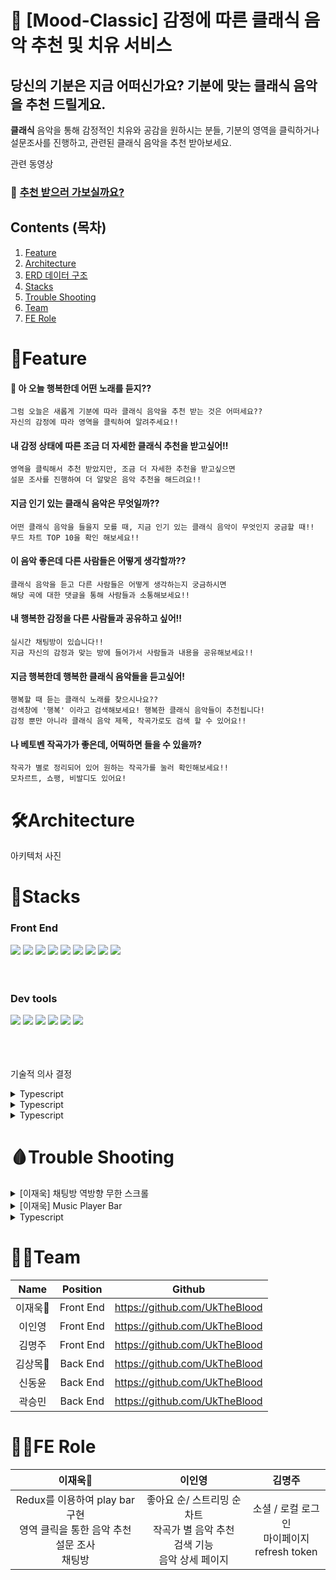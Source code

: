 # 🎹 [Mood-Classic] 감정에 따른 클래식 음악 추천 및 치유 서비스

## 당신의 기분은 지금 어떠신가요? 기분에 맞는 클래식 음악을 추천 드릴게요.
**클래식** 음악을 통해 감정적인 치유와 공감을 원하시는 분들, 기분의 영역을 클릭하거나 설문조사를 진행하고, 관련된 클래식 음악을 추천 받아보세요.

관련 동영상

### 🎻 [추천 받으러 가보실까요?](https://mood-classic.site/)


## Contents (목차)
1. [Feature](#Feature)
2. [Architecture](#Architecture)
3. [ERD 데이터 구조](#ERD-데이터-구조)
4. [Stacks](#Stacks)
5. [Trouble Shooting](#Trouble-Shooting)
6. [Team](#Team)
7. [FE Role](#FE-Role)


# 🎹Feature
#### 🎻 아 오늘 행복한데 어떤 노래를 듣지??
  ```
  그럼 오늘은 새롭게 기분에 따라 클래식 음악을 추천 받는 것은 어떠세요??
  자신의 감정에 따라 영역을 클릭하여 알려주세요!!
  ```
#### 내 감정 상태에 따른 조금 더 자세한 클래식 추천을 받고싶어!!
  ```
  영역을 클릭해서 추천 받았지만, 조금 더 자세한 추천을 받고싶으면
  설문 조사를 진행하여 더 알맞은 음악 추천을 해드려요!!
  ```
#### 지금 인기 있는 클래식 음악은 무엇일까??
  ```
  어떤 클래식 음악을 들을지 모를 때, 지금 인기 있는 클래식 음악이 무엇인지 궁금할 때!!
  무드 차트 TOP 10을 확인 해보세요!!
  ```
#### 이 음악 좋은데 다른 사람들은 어떻게 생각할까??
  ```
  클래식 음악을 듣고 다른 사람들은 어떻게 생각하는지 궁금하시면
  해당 곡에 대한 댓글을 통해 사람들과 소통해보세요!!
  ```
#### 내 행복한 감정을 다른 사람들과 공유하고 싶어!!
  ```
  실시간 채팅방이 있습니다!! 
  지금 자신의 감정과 맞는 방에 들어가서 사람들과 내용을 공유해보세요!!
  ```
#### 지금 행복한데 행복한 클래식 음악들을 듣고싶어!
  ```
  행복할 때 듣는 클래식 노래를 찾으시나요?? 
  검색창에 '행복' 이라고 검색해보세요! 행복한 클래식 음악들이 추천됩니다!
  감정 뿐만 아니라 클래식 음악 제목, 작곡가로도 검색 할 수 있어요!!
  ```
#### 나 베토벤 작곡가가 좋은데, 어떡하면 들을 수 있을까?
  ```
  작곡가 별로 정리되어 있어 원하는 작곡가를 눌러 확인해보세요!!
  모차르트, 쇼팽, 비발디도 있어요!
  ```

# 🛠Architecture
아키텍처 사진





# 🎩Stacks
### Front End

<div>
  <img src="https://img.shields.io/badge/TYPESCRIPT-3178C6?style=for-the-badge&logo=Typescript&logoColor=black"> 
  <img src="https://img.shields.io/badge/REACT-61DAFB?style=for-the-badge&logo=REACT&logoColor=black"> 
  <img src="https://img.shields.io/badge/REACT QUERY-FF4154?style=for-the-badge&logo=React Query&logoColor=white"> 
  <img src="https://img.shields.io/badge/styledComponents-DB7093?style=for-the-badge&logo=styledComponents&logoColor=white"> 
  <img src="https://img.shields.io/badge/CSS3-1572B6?style=for-the-badge&logo=CSS3&logoColor=white"> 
  <img src="https://img.shields.io/badge/AXIOS-5A29E4?style=for-the-badge&logo=AXIOS&logoColor=white"> 
  <img src="https://img.shields.io/badge/REACT ROUTER-CA4245?style=for-the-badge&logo=REACTROUTER&logoColor=white"> 
  <img src="https://img.shields.io/badge/redux-764ABC?style=for-the-badge&logo=#764ABC&logoColor=white"> 
  <img src="https://img.shields.io/badge/socket.io-3010101?style=for-the-badge&logo=socketdotio&logoColor=white"> 
</div>

<br />
<br />

### Dev tools
<div>
  <img src="https://img.shields.io/badge/Github-181717?style=for-the-badge&logo=GITHUB&logoColor=white"> 
  <img src="https://img.shields.io/badge/VISUAL STUDIO CODE-007ACC?style=for-the-badge&logo=VISUAL STUDIO CODE&logoColor=white"> 
  <img src="https://img.shields.io/badge/Git-F05032?style=for-the-badge&logo=Git&logoColor=white"> 
  <img src="https://img.shields.io/badge/Figma-F24E1E?style=for-the-badge&logo=FIGMA&logoColor=white"> 
  <img src="https://img.shields.io/badge/notion-000000?style=for-the-badge&logo=notion&logoColor=white"> 
  <img src="https://img.shields.io/badge/amazons 3-569A31?style=for-the-badge&logo=amazons3&logoColor=white"> 
</div>

<br />
<br />
<br />

기술적 의사 결정 
<details>
  <summary>Typescript</summary>
  <div>내용</div>
</details>
<details>
  <summary>Typescript</summary>
  <div>내용</div>
</details>
<details>
  <summary>Typescript</summary>
  <div>내용</div>
</details>





# 🩸Trouble Shooting
<details>
  <summary>[이재욱] 채팅방 역방향 무한 스크롤</summary>
  <div markdown="2">
    <div>
      
       1. 채팅방에서 무한 스크롤 구현 시 스크롤이 맨 위로 고정되는 문제
        스크롤을 최상단으로 올렸을 때, 새로운 데이터들이 로딩이 되면서
        스크롤의 위치가 최상단에서 이전 스크롤 위치로 변경돼야 한다.
         → 즉, 데이터가 로딩이 되고 스크롤의 위치가 맨 위로 되어 있어,
        보여지는 데이터의 값들이 순서대로 보여지지 않는데,
        스크롤의 위치를 변경하여 순서대로 보이도록 해야 한다.
      
      2. 접근
        1) prevScroll을 state 값으로 만들고, 들어왔을 때, scrollRef.current.scrollHeight 값으로 지정해준다.
        2) target이 들어왔을 때, 바뀐 scrollRef.current.scrollHeight 에서 prevScroll을 뺀 것을 scrollTop으로 옮겨준다.
        3) prevScroll을 scrollRef.current.scrollHeight로 지정해준다.
           -> 바로바로 적용이 될 줄 알았지만, prevScroll이 scrollRef.current.scrollHeight로 지정되었을 때, 
              채팅 방의 채팅 내역을 불러오기 전에 prevScroll이 지정되어 문제가 생겼다.
      
      3. 해결
        - prevScroll을 시간 차를 두어 prevScroll을 지정해주어 채팅방 내역이 들어왔을 때, 
        prevScroll을 지정할 수 있도록 setTimeout을 사용하여 해결
      
      4. 리팩토링
        1) prevScroll을 setTimeout으로 시간을 지정했을 때, 지정한 시간보다 이전 채팅 방 내역을 받는 시간이 긴 경우 
        prevScroll의 지정이 늦게 될 것 같다는 생각이 들어 다른 방법을 찾아보았음.
        2) prevScroll은 받아온 채팅 내역 즉, 설정해둔 state(beforeChatData)가 변경되었을 때, 
        prevScroll을 다시 set하는 로직으로 구현하였다.
        3) 이로 인해 만약 채팅 방의 이전 내역들을 불러오는데, 시간이 걸리더라도 prevScroll이 
        필요한 타이밍에 변경되도록 로직을 수정하였다. 

  </div>
</details>
<details>
  <summary>[이재욱] Music Player Bar</summary>
  <div markdown="2">
    <div>
      
      1. 많은 페이지에서 사용하는 Music Player Bar를 만들어야 하는 문제
        많은 페이지에서 music player를 사용할 수 있는 컴포넌트를 만들어야 했다.
        요구 사항:  페이지 이동을 해도 음악이 끊기지 않아야 함
      
      2. 선택 사항
        1) Audio-h5-player 라이브러리를 사용하여 player bar을 구현
        2) Music Player을 Custom하여 구현
      
        ⇒ 이미 구현해둔 streaming을 올리는 api에서 사용하는 onTimeUpdate 이벤트가 
          Audio-h5-player에서 사용할 수 없고, 내가 원하는 대로 css를 사용하여 표현하기 어려워 
          custom하여 사용하기로 결정
      3. 접근 및 구현
        1) music의 총 시간과 진행되고 있는 시간 
          - audio에서 제공하는 currentTime 과 duration을 사용하여 
            01 : 33 / 03 : 45 같은 음악의 시간을 계산하여 표시해주었음
          → duration과 currentTime은 사용자가 알기 쉽게 알려주는 것이 아닌 
            3분이면 180.43614 같이 소수점까지 나타내기 때문에 이를 해결하기 위해 
            calcurate라는 함수를 만들어 분과 초를 나누어 표현해주었다.
        2) prograss bar 구현
          - 음악이 진행되고 있는 재생 바를 구현해야 하는데, dealt라는 state를 만듦
          - 음악의 진행률울 %로 구하기 위해 currentTime을 duration으로 나누고 이를 100을 곱하였음
          → 위의 값을 string으로 변환하여 setDealt로 dealt에 넣어줌
            (dealt를 스타일 컴포넌트의 background-color로 prop를 내려 구현)
        3) 전역으로 관리하며 페이지 이동 시에도 끊기지 않도록 구현
          - 전역으로 관리 : redux를 통해 모든 컴포넌트에서 접근할 수 있도록 구현
          - 페이지 이동시 음악이 끊기지 않도록 구현
            : react-router-dom에서 제공하는 outlet 메서드를 통해 layout을 구상하여 해결
  </div>
</details>
<details>
  <summary>Typescript</summary>
  <div>내용</div>
</details>



# 👨‍💻Team

| Name | Position | Github |
|:-:|:-:|:-:|
| 이재욱👑 | Front End | https://github.com/UkTheBlood |
| 이인영 | Front End | https://github.com/UkTheBlood |
| 김명주 | Front End | https://github.com/UkTheBlood |
| 김상목👑 | Back End | https://github.com/UkTheBlood |
| 신동윤 | Back End | https://github.com/UkTheBlood |
| 곽승민 | Back End | https://github.com/UkTheBlood |


# 👩‍💻FE Role


| 이재욱👑 | 이인영 | 김명주 |
|:-:|:-:|:-:|
| Redux를 이용하여 play bar 구현<br/> 영역 클릭을 통한 음악 추천 <br/> 설문 조사 <br/> 채팅방 | 좋아요 순/ 스트리밍 순 차트 <br/> 작곡가 별 음악 추천 <br/> 검색 기능 <br/> 음악 상세 페이지 <br/> | 소셜 / 로컬 로그인 <br/> 마이페이지 <br/> refresh token |








